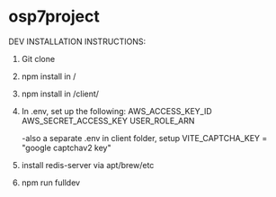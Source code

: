 # osp7project


DEV INSTALLATION INSTRUCTIONS:
1) Git clone
2) npm install in /
3) npm install in /client/
4) In .env, set up the following:
    AWS_ACCESS_KEY_ID
    AWS_SECRET_ACCESS_KEY
    USER_ROLE_ARN

    -also a separate .env in client folder, setup VITE_CAPTCHA_KEY = "google captchav2 key"
5) install redis-server via apt/brew/etc
6) npm run fulldev


    